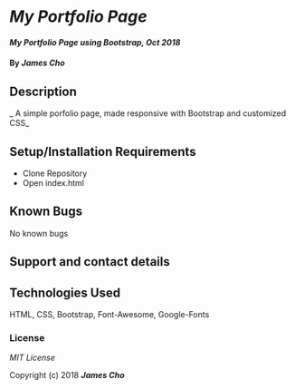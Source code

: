 # _My Portfolio Page_

#### _My Portfolio Page using Bootstrap, Oct 2018_

#### By _**James Cho**_

## Description

_ A simple porfolio page, made responsive with Bootstrap and customized CSS_

## Setup/Installation Requirements

* Clone Repository
* Open index.html


## Known Bugs

No known bugs 

## Support and contact details



## Technologies Used

HTML, CSS, Bootstrap, Font-Awesome, Google-Fonts

### License

*MIT License*

Copyright (c) 2018 **_James Cho_**